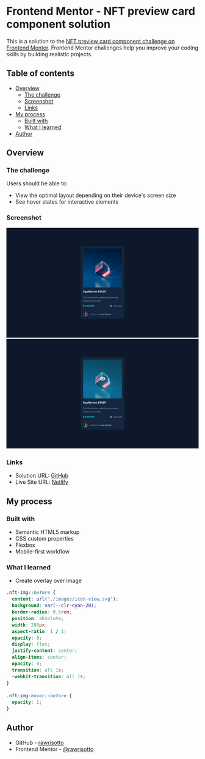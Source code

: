# Frontend Mentor - NFT preview card component solution

This is a solution to the [NFT preview card component challenge on Frontend Mentor](https://www.frontendmentor.io/challenges/nft-preview-card-component-SbdUL_w0U). Frontend Mentor challenges help you improve your coding skills by building realistic projects. 

## Table of contents

- [Overview](#overview)
  - [The challenge](#the-challenge)
  - [Screenshot](#screenshot)
  - [Links](#links)
- [My process](#my-process)
  - [Built with](#built-with)
  - [What I learned](#what-i-learned)
- [Author](#author)

## Overview

### The challenge

Users should be able to:

- View the optimal layout depending on their device's screen size
- See hover states for interactive elements

### Screenshot

![solution](./design/solution.png)
![solution-active](./design/solution-active.png)

### Links

- Solution URL: [GitHub](https://github.com/rawrisotto/nft-preview-card-component-main)
- Live Site URL: [Netlify](https://65ed7cef93097c49f8fe7f5c--keen-tanuki-63a93f.netlify.app/)

## My process

### Built with

- Semantic HTML5 markup
- CSS custom properties
- Flexbox
- Mobile-first workflow

### What I learned

- Create overlay over image
```css
.nft-img::before {
  content: url("./images/icon-view.svg");
  background: var(--clr-cyan-20);
  border-radius: 0.5rem;
  position: absolute;
  width: 286px;
  aspect-ratio: 1 / 1;
  opacity: 0;
  display: flex;
  justify-content: center;
  align-items: center;
  opacity: 0;
  transition: all 1s;
  -webkit-transition: all 1s;
}

.nft-img:hover::before {
  opacity: 1;
}
```

## Author

- GitHub - [rawrisotto](https://github.com/rawrisotto)
- Frontend Mentor - [@rawrisotto](https://www.frontendmentor.io/profile/rawrisotto)
